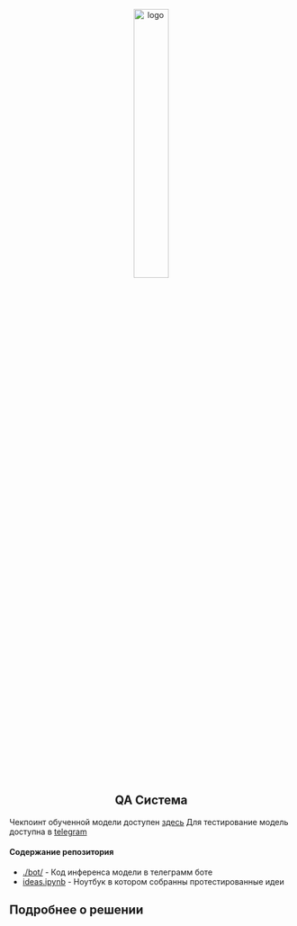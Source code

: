 <p align="center">
    <img alt="logo" src="https://acdn.tinkoff.ru/static/pages/files/6d109418-912e-4ae4-9f55-34cdce5ee273.png" width='35%'>
</p>

<h2 align="center">
    QA Система
</h2>

Чекпоинт обученной модели доступен [здесь](https://drive.google.com/file/d/1q1Yai2zuvAomZalVKamDO15se1Aur8ir/view?usp=sharing)
Для тестирование модель доступна в [telegram](https://t.me/qamodel_bot)

#### Содержание репозитория
* [./bot/](https://github.com/notdiff/BootCampQA/tree/main/bot) - Код инференса модели в телеграмм боте
* [ideas.ipynb](https://github.com/notdiff/BootCampQA/blob/main/notebooks/ideas.ipynb) - Ноутбук в котором собранны протестированные идеи

## Подробнее о решении
